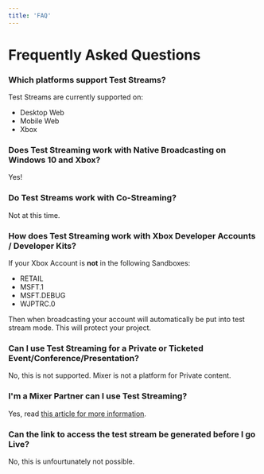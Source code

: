 ```yaml
---
title: 'FAQ'
---
```


# Frequently Asked Questions

### Which platforms support Test Streams?

Test Streams are currently supported on:
- Desktop Web
- Mobile Web
- Xbox

### Does Test Streaming work with Native Broadcasting on Windows 10 and Xbox?

Yes!

### Do Test Streams work with Co-Streaming?

Not at this time.

### How does Test Streaming work with Xbox Developer Accounts / Developer Kits?

If your Xbox Account is **not** in the following Sandboxes:

- RETAIL
- MSFT.1
- MSFT.DEBUG
- WJPTRC.0

Then when broadcasting your account will automatically be put into test stream mode. This will protect your project.

### Can I use Test Streaming for a Private or Ticketed Event/Conference/Presentation?

No, this is not supported. Mixer is not a platform for Private content.

### I'm a Mixer Partner can I use Test Streaming?

Yes, read [this article for more information](https://watchbeam.zendesk.com/hc/en-us/articles/360000169791-Test-Streams-for-Partners).


### Can the link to access the test stream be generated before I go Live?

No, this is unfourtunately not possible.

